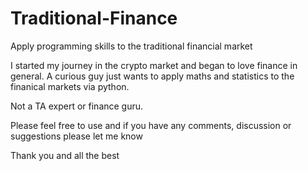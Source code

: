 # Traditional-Finance
Apply programming skills to the traditional financial market

I started my journey in the crypto market and began to love finance in general. A curious guy just wants to apply maths and statistics to the finanical markets via python.

Not a TA expert or finance guru.

Please feel free to use and if you have any comments, discussion or suggestions please let me know

Thank you and all the best
